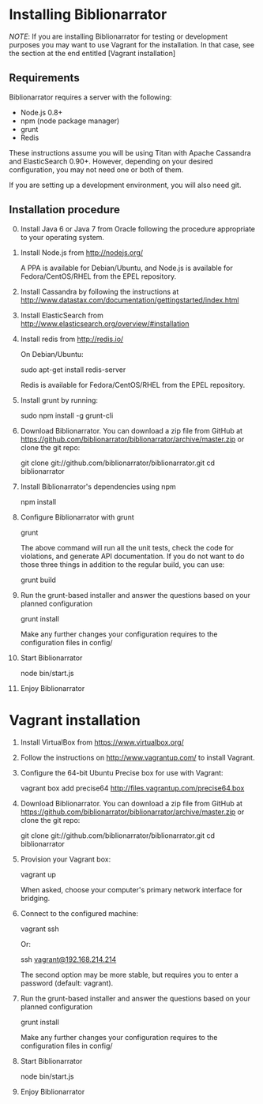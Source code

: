 Installing Biblionarrator
=========================

*NOTE*: If you are installing Biblionarrator for testing or development purposes
you may want to use Vagrant for the installation. In that case, see the section
at the end entitled [Vagrant installation]

Requirements
------------

Biblionarrator requires a server with the following:

* Node.js 0.8+
* npm (node package manager)
* grunt
* Redis

These instructions assume you will be using Titan with Apache Cassandra
and ElasticSearch 0.90+. However, depending on your desired configuration, you
may not need one or both of them.

If you are setting up a development environment, you will also need git.

Installation procedure
----------------------

0) Install Java 6 or Java 7 from Oracle following the procedure appropriate to
   your operating system.

1) Install Node.js from http://nodejs.org/

   A PPA is available for Debian/Ubuntu, and Node.js is available for
   Fedora/CentOS/RHEL from the EPEL repository.

2) Install Cassandra by following the instructions at http://www.datastax.com/documentation/gettingstarted/index.html

3) Install ElasticSearch from http://www.elasticsearch.org/overview/#installation

4) Install redis from http://redis.io/
   
   On Debian/Ubuntu:

    sudo apt-get install redis-server

   Redis is available for Fedora/CentOS/RHEL from the EPEL repository.

5) Install grunt by running:

    sudo npm install -g grunt-cli

6) Download Biblionarrator. You can download a zip file from GitHub at
   https://github.com/biblionarrator/biblionarrator/archive/master.zip or
   clone the git repo:

    git clone git://github.com/biblionarrator/biblionarrator.git
    cd biblionarrator

7) Install Biblionarrator's dependencies using npm

    npm install

8) Configure Biblionarrator with grunt

    grunt

   The above command will run all the unit tests, check the code for violations,
   and generate API documentation. If you do not want to do those three things
   in addition to the regular build, you can use:

    grunt build

9) Run the grunt-based installer and answer the questions based on your planned
   configuration

    grunt install

   Make any further changes your configuration requires to the configuration files
   in config/

10) Start Biblionarrator
    
    node bin/start.js

11) Enjoy Biblionarrator


Vagrant installation
====================

1) Install VirtualBox from https://www.virtualbox.org/

2) Follow the instructions on http://www.vagrantup.com/ to install Vagrant.

3) Configure the 64-bit Ubuntu Precise box for use with Vagrant:

    vagrant box add precise64 http://files.vagrantup.com/precise64.box

4) Download Biblionarrator. You can download a zip file from GitHub at
   https://github.com/biblionarrator/biblionarrator/archive/master.zip or
   clone the git repo:

    git clone git://github.com/biblionarrator/biblionarrator.git
    cd biblionarrator


5) Provision your Vagrant box:

    vagrant up

   When asked, choose your computer's primary network interface for bridging.

6) Connect to the configured machine:

    vagrant ssh

   Or:

    ssh vagrant@192.168.214.214

   The second option may be more stable, but requires you to enter a password
   (default: vagrant).

7) Run the grunt-based installer and answer the questions based on your planned
   configuration

    grunt install

   Make any further changes your configuration requires to the configuration files
   in config/

8) Start Biblionarrator
    
    node bin/start.js

9) Enjoy Biblionarrator

